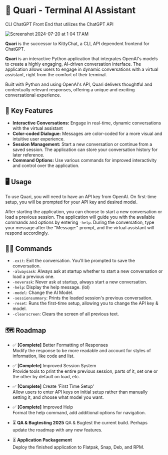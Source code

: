 
# 💬 Quari - Terminal AI Assistant
CLI ChatGPT Front End that utilizes the ChatGPT API

![Screenshot 2024-07-20 at 1 04 17 AM](https://github.com/user-attachments/assets/1f210794-7a87-4f1c-a039-866b0faabad3)

**Quari** is the successor to KittyChat, a CLI, API dependent frontend for ChatGPT.

**Quari** is an interactive Python application that integrates OpenAI's models to create a highly engaging, AI-driven conversation interface. The application allows users to engage in dynamic conversations with a virtual assistant, right from the comfort of their terminal.

Built with Python and using OpenAI's API, Quari delivers thoughtful and contextually relevant responses, offering a unique and exciting conversational experience.

## 🔑 Key Features

- **Interactive Conversations:** Engage in real-time, dynamic conversations with the virtual assistant
- **Color-coded Dialogue:** Messages are color-coded for a more visual and intuitive user experience. 
- **Session Management:** Start a new conversation or continue from a saved session. The application can store your conversation history for later reference.
- **Command Options:** Use various commands for improved interactivity and control over the application.

## 🖥️ Usage

To use Quari, you will need to have an API key from OpenAI. On first-time setup, you will be prompted for your API key and desired model.

After starting the application, you can choose to start a new conversation or load a previous session. The application will guide you with the available commands and options by entering `-help`. During the conversation, type your message after the "Message:" prompt, and the virtual assistant will respond accordingly.

## 👩‍💻 Commands

- `-exit`: Exit the conversation. You'll be prompted to save the conversation.
- `-alwaysask`: Always ask at startup whether to start a new conversation or load a previous one.
- `-neverask`: Never ask at startup, always start a new conversation.
- `-help`: Display the help message. (lol)
- `-model`: Change the AI Model.
- `-sessionsummary`: Prints the loaded session's previous conversation.
- `-reset`: Runs the first-time setup, allowing you to change the API key & model.
- `-clearscreen`: Clears the screen of all previous text.

## 🗺️ Roadmap 

- ✅ **[Complete]** Better Formatting of Responses  
Modify the response to be more readable and account for styles of information, like code and list.

- ✅ **[Complete]** Improved Session System  
Provide tools to print the entire previous session, parts of it, set one or the other by default on load, etc.

- ✅ **[Complete]** Create 'First Time Setup'  
Allow users to enter API keys on initial setup rather than manually setting it, and choose what model you want.

- ✅ **[Complete]** Improved Help  
Format the help command, add additional options for navigation.

- ⏳ **QA & Bugtesting 2025**
QA & Bugtest the current build.  Perhaps update the roadmap with any new features.

- ⏳ **Application Packagement**  
Deploy the finished application to Flatpak, Snap, Deb, and RPM.
